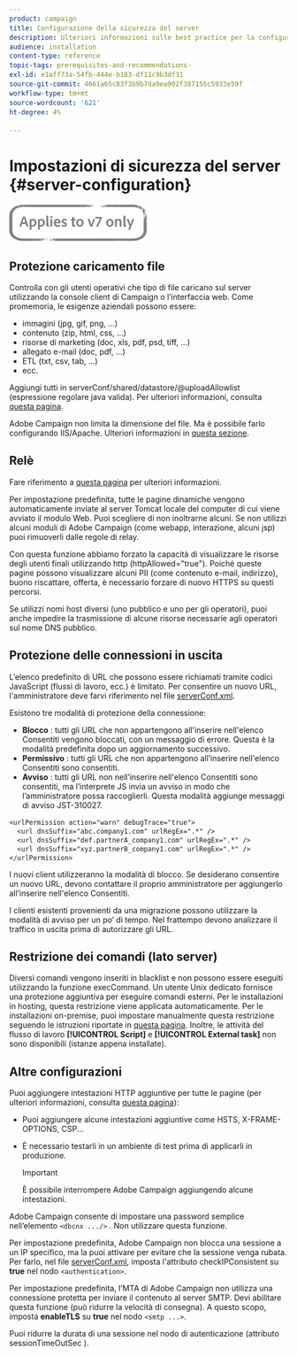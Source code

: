 ```yaml
---
product: campaign
title: Configurazione della sicurezza del server
description: Ulteriori informazioni sulle best practice per la configurazione del server
audience: installation
content-type: reference
topic-tags: prerequisites-and-recommendations-
exl-id: e1aff73a-54fb-444e-b183-df11c9b3df31
source-git-commit: 4661a65c83f3b9b7da9ea902f387155c5933e59f
workflow-type: tm+mt
source-wordcount: '621'
ht-degree: 4%

---
```


# Impostazioni di sicurezza del server {#server-configuration}

![](../../assets/v7-only.svg)

## Protezione caricamento file

Controlla con gli utenti operativi che tipo di file caricano sul server utilizzando la console client di Campaign o l’interfaccia web. Come promemoria, le esigenze aziendali possono essere:

* immagini (jpg, gif, png, ...)
* contenuto (zip, html, css, ...)
* risorse di marketing (doc, xls, pdf, psd, tiff, ...)
* allegato e-mail (doc, pdf, ...)
* ETL (txt, csv, tab, ...)
* ecc.

Aggiungi tutti in serverConf/shared/datastore/@uploadAllowlist (espressione regolare java valida). Per ulteriori informazioni, consulta [questa pagina](../../installation/using/file-res-management.md).

Adobe Campaign non limita la dimensione del file. Ma è possibile farlo configurando IIS/Apache. Ulteriori informazioni in [questa sezione](../../installation/using/web-server-configuration.md).

## Relè

Fare riferimento a [questa pagina](../../installation/using/configuring-campaign-server.md#dynamic-page-security-and-relays) per ulteriori informazioni.

Per impostazione predefinita, tutte le pagine dinamiche vengono automaticamente inviate al server Tomcat locale del computer di cui viene avviato il modulo Web. Puoi scegliere di non inoltrarne alcuni. Se non utilizzi alcuni moduli di Adobe Campaign (come webapp, interazione, alcuni jsp) puoi rimuoverli dalle regole di relay.

Con questa funzione abbiamo forzato la capacità di visualizzare le risorse degli utenti finali utilizzando http (httpAllowed=&quot;true&quot;). Poiché queste pagine possono visualizzare alcuni PII (come contenuto e-mail, indirizzo), buono riscattare, offerta, è necessario forzare di nuovo HTTPS su questi percorsi.

Se utilizzi nomi host diversi (uno pubblico e uno per gli operatori), puoi anche impedire la trasmissione di alcune risorse necessarie agli operatori sul nome DNS pubblico.

## Protezione delle connessioni in uscita

L’elenco predefinito di URL che possono essere richiamati tramite codici JavaScript (flussi di lavoro, ecc.) è limitato. Per consentire un nuovo URL, l&#39;amministratore deve farvi riferimento nel file [serverConf.xml](../../installation/using/the-server-configuration-file.md).

Esistono tre modalità di protezione della connessione:

* **Blocco** : tutti gli URL che non appartengono all&#39;inserire nell&#39;elenco Consentiti vengono bloccati, con un messaggio di errore. Questa è la modalità predefinita dopo un aggiornamento successivo.
* **Permissivo** : tutti gli URL che non appartengono all’inserire nell&#39;elenco Consentiti sono consentiti.
* **Avviso** : tutti gli URL non nell’inserire nell&#39;elenco Consentiti sono consentiti, ma l’interprete JS invia un avviso in modo che l’amministratore possa raccoglierli. Questa modalità aggiunge messaggi di avviso JST-310027.

```
<urlPermission action="warn" debugTrace="true">
  <url dnsSuffix="abc.company1.com" urlRegEx=".*" />
  <url dnsSuffix="def.partnerA_company1.com" urlRegEx=".*" />
  <url dnsSuffix="xyz.partnerB_company1.com" urlRegEx=".*" />
</urlPermission>
```

I nuovi client utilizzeranno la modalità di blocco. Se desiderano consentire un nuovo URL, devono contattare il proprio amministratore per aggiungerlo all’inserire nell&#39;elenco Consentiti.

I clienti esistenti provenienti da una migrazione possono utilizzare la modalità di avviso per un po’ di tempo. Nel frattempo devono analizzare il traffico in uscita prima di autorizzare gli URL.

## Restrizione dei comandi (lato server)

Diversi comandi vengono inseriti in blacklist e non possono essere eseguiti utilizzando la funzione execCommand. Un utente Unix dedicato fornisce una protezione aggiuntiva per eseguire comandi esterni. Per le installazioni in hosting, questa restrizione viene applicata automaticamente. Per le installazioni on-premise, puoi impostare manualmente questa restrizione seguendo le istruzioni riportate in [questa pagina](../../installation/using/configuring-campaign-server.md#restricting-authorized-external-commands). Inoltre, le attività del flusso di lavoro **[!UICONTROL Script]** e **[!UICONTROL External task]** non sono disponibili (istanze appena installate).

## Altre configurazioni

Puoi aggiungere intestazioni HTTP aggiuntive per tutte le pagine (per ulteriori informazioni, consulta [questa pagina](../../installation/using/configuring-campaign-server.md#restricting-authorized-external-commands)):

* Puoi aggiungere alcune intestazioni aggiuntive come HSTS, X-FRAME-OPTIONS, CSP...
* È necessario testarli in un ambiente di test prima di applicarli in produzione.

   >[!IMPORTANT]
   >
   >È possibile interrompere Adobe Campaign aggiungendo alcune intestazioni.

Adobe Campaign consente di impostare una password semplice nell’elemento `<dbcnx .../>` . Non utilizzare questa funzione.

Per impostazione predefinita, Adobe Campaign non blocca una sessione a un IP specifico, ma la puoi attivare per evitare che la sessione venga rubata. Per farlo, nel file [serverConf.xml](../../installation/using/the-server-configuration-file.md), imposta l&#39;attributo checkIPConsistent su **true** nel nodo `<authentication>`.

Per impostazione predefinita, l’MTA di Adobe Campaign non utilizza una connessione protetta per inviare il contenuto al server SMTP. Devi abilitare questa funzione (può ridurre la velocità di consegna). A questo scopo, imposta **enableTLS** su **true** nel nodo `<smtp ...>`.

Puoi ridurre la durata di una sessione nel nodo di autenticazione (attributo sessionTimeOutSec ).
